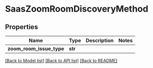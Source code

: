 # SaasZoomRoomDiscoveryMethod

## Properties
Name | Type | Description | Notes
------------ | ------------- | ------------- | -------------
**zoom_room_issue_type** | **str** |  | 

[[Back to Model list]](../README.md#documentation-for-models) [[Back to API list]](../README.md#documentation-for-api-endpoints) [[Back to README]](../README.md)

